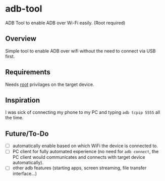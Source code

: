 # adb-tool
ADB Tool to enable ADB over Wi-Fi easily. (Root required)

## Overview
Simple tool to enable ADB over wifi without the need to connect via USB first.

## Requirements
Needs [root](https://en.wikipedia.org/wiki/Rooting_(Android)) privilages on the target device.

## Inspiration
I was sick of connecting my phone to my PC and typing `adb tcpip 5555` all the time.

## Future/To-Do
- [ ] automatically enable based on which WiFi the device is connected to.
- [ ] PC client for fully automated experience (no need for `adb connect`, the PC client would communicates and connects with target device automatically).
- [ ] other adb features (starting apps, screen streaming, file transfer interface...)
